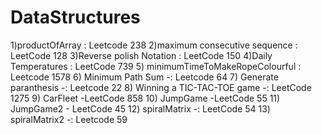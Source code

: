 # DataStructures
1)productOfArray : Leetcode 238
2)maximum consecutive sequence : LeetCode 128
3)Reverse polish Notation : LeetCode 150
4)Daily Temperatures : LeetCode 739
5) minimumTimeToMakeRopeColourful : Leetcode 1578
6) Minimum Path Sum -: Leetcode 64
7)  Generate paranthesis -: Leetcode 22
8)  Winning a TIC-TAC-TOE game -: LeetCode 1275
9)  CarFleet -LeetCode 858
10) JumpGame -LeetCode 55
11) JumpGame2 - LeetCode 45
12) spiralMatrix -: LeetCode 54
13) spiralMatrix2 -: Leetcode 59
